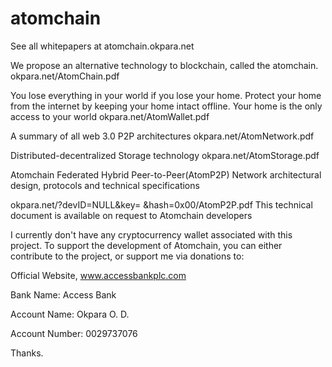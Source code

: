 # atomchain

See all whitepapers at 
atomchain.okpara.net

We propose an alternative technology to blockchain, called the atomchain. 
okpara.net/AtomChain.pdf

You lose everything in your world if you lose your home.
Protect your home from the internet by keeping your home intact offline.
Your home is the only access to your world
okpara.net/AtomWallet.pdf

A summary of all web 3.0 P2P architectures
okpara.net/AtomNetwork.pdf

Distributed-decentralized Storage technology
okpara.net/AtomStorage.pdf

Atomchain Federated Hybrid Peer-to-Peer(AtomP2P) Network
architectural design, protocols and technical specifications

okpara.net/?devID=NULL&key= &hash=0x00/AtomP2P.pdf
This technical document is available on request to Atomchain developers

I currently don't have any cryptocurrency wallet associated with this project.
To support the development of Atomchain, you can either contribute to the project, or 
support me via donations to: 

Official Website, www.accessbankplc.com

Bank Name: Access Bank

Account Name: Okpara O. D.

Account Number: 0029737076

Thanks.
